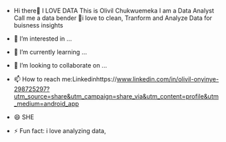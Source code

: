 -  Hi there👋
  I LOVE DATA
This is Olivil Chukwuemeka
I am a Data Analyst
Call me a data bender
🌱i love to clean, Tranform and Analyze Data for buisness insights
   
- 👀 I’m interested in ...
- 🌱 I’m currently learning ...
- 💞️ I’m looking to collaborate on ...
- 📫 How to reach me:Linkedinhttps://www.linkedin.com/in/olivil-onyinye-298725297?utm_source=share&utm_campaign=share_via&utm_content=profile&utm_medium=android_app
- 😄  SHE
- ⚡ Fun fact: i love analyzing data, 
<!---
olivilchukwuemeka/olivilchukwuemeka is a ✨ special ✨ repository because its `README.md` (this file) appears on your GitHub profile.
You can click the Preview link to take a look at your changes.
--->
